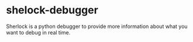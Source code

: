shelock-debugger
================

Sherlock is a python debugger to provide more information about what you want to debug in real time.